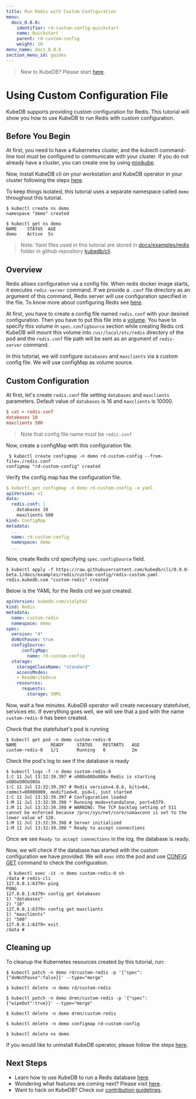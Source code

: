 ```yaml
---
title: Run Redis with Custom Configuration
menu:
  docs_0.8.0:
    identifier: rd-custom-config-quickstart
    name: Quickstart
    parent: rd-custom-config
    weight: 10
menu_name: docs_0.8.0
section_menu_id: guides
---
```

> New to KubeDB? Please start [here](/docs/concepts/README.md).

# Using Custom Configuration File

KubeDB supports providing custom configuration for Redis. This tutorial will show you how to use KubeDB to run Redis with custom configuration.

## Before You Begin

At first, you need to have a Kubernetes cluster, and the kubectl command-line tool must be configured to communicate with your cluster. If you do not already have a cluster, you can create one by using [minikube](https://github.com/kubernetes/minikube).

Now, install KubeDB cli on your workstation and KubeDB operator in your cluster following the steps [here](/docs/setup/install.md).

To keep things isolated, this tutorial uses a separate namespace called `demo` throughout this tutorial.

```console
$ kubectl create ns demo
namespace "demo" created

$ kubectl get ns demo
NAME    STATUS  AGE
demo    Active  5s
```

> Note: Yaml files used in this tutorial are stored in [docs/examples/redis](https://github.com/kubedb/cli/tree/master/docs/examples/redis) folder in github repository [kubedb/cli](https://github.com/kubedb/cli).

## Overview

Redis allows configuration via a config file. When redis docker image starts, it executes `redis-server` command. If we provide a `.conf` file directory as an argument of this command, Redis server will use configuration specified in the file. To know more about configuring Redis see [here](https://redis.io/topics/config).

At first, you have to create a config file named `redis.conf` with your desired configuration. Then you have to put this file into a [volume](https://kubernetes.io/docs/concepts/storage/volumes/). You have to specify this volume in `spec.configSource` section while creating Redis crd. KubeDB will mount this volume into `/usr/local/etc/redis` directory of the pod and the `redis.conf` file path will be sent as an argument of `redis-server` command.

In this tutorial, we will configure `databases` and `maxclients` via a custom config file. We will use configMap as volume source.

## Custom Configuration

At first, let's create `redis.conf` file setting `databases` and `maxclients` parameters. Default value of `databases` is 16 and `maxclients` is 10000.

```ini
$ cat > redis.conf
databases 10
maxclients 500
```

> Note that config file name must be `redis.conf`

Now, create a configMap with this configuration file.

```console
 $ kubectl create configmap -n demo rd-custom-config --from-file=./redis.conf
configmap "rd-custom-config" created
```

Verify the config map has the configuration file.

```yaml
$ kubectl get configmap -n demo rd-custom-config -o yaml
apiVersion: v1
data:
  redis.conf: |
    databases 10
    maxclients 500
kind: ConfigMap
metadata:
  ...
  name: rd-custom-config
  namespace: demo
  ...
```

Now, create Redis crd specifying `spec.configSource` field.

```console
$ kubectl apply -f https://raw.githubusercontent.com/kubedb/cli/0.9.0-beta.1/docs/examples/redis/custom-config/redis-custom.yaml
redis.kubedb.com "custom-redis" created
```

Below is the YAML for the Redis crd we just created.

```yaml
apiVersion: kubedb.com/v1alpha1
kind: Redis
metadata:
  name: custom-redis
  namespace: demo
spec:
  version: "4"
  doNotPause: true
  configSource:
      configMap:
        name: rd-custom-config
  storage:
    storageClassName: "standard"
    accessModes:
    - ReadWriteOnce
    resources:
      requests:
        storage: 50Mi
```

Now, wait a few minutes. KubeDB operator will create necessary statefulset, services etc. If everything goes well, we will see that a pod with the name `custom-redis-0` has been created.

Check that the statefulset's pod is running

```console
$ kubectl get pod -n demo custom-redis-0
NAME             READY     STATUS    RESTARTS   AGE
custom-redis-0   1/1       Running   0          2m
```

Check the pod's log to see if the database is ready

```console
$ kubectl logs -f -n demo custom-redis-0
1:C 11 Jul 13:32:39.397 # oO0OoO0OoO0Oo Redis is starting oO0OoO0OoO0Oo
1:C 11 Jul 13:32:39.397 # Redis version=4.0.6, bits=64, commit=00000000, modified=0, pid=1, just started
1:C 11 Jul 13:32:39.397 # Configuration loaded
1:M 11 Jul 13:32:39.398 * Running mode=standalone, port=6379.
1:M 11 Jul 13:32:39.398 # WARNING: The TCP backlog setting of 511 cannot be enforced because /proc/sys/net/core/somaxconn is set to the lower value of 128.
1:M 11 Jul 13:32:39.398 # Server initialized
1:M 11 Jul 13:32:39.398 * Ready to accept connections
```

Once we see `Ready to accept connections` in the log, the database is ready.

Now, we will check if the database has started with the custom configuration we have provided. We will `exec` into the pod and use [CONFIG GET](https://redis.io/commands/config-get) command to check the configuration.

```console
 $ kubectl exec -it -n demo custom-redis-0 sh
/data # redis-cli
127.0.0.1:6379> ping
PONG
127.0.0.1:6379> config get databases
1) "databases"
2) "10"
127.0.0.1:6379> config get maxclients
1) "maxclients"
2) "500"
127.0.0.1:6379> exit
/data #
```

## Cleaning up

To cleanup the Kubernetes resources created by this tutorial, run:

```console
$ kubectl patch -n demo rd/custom-redis -p '{"spec":{"doNotPause":false}}' --type="merge"

$ kubectl delete -n demo rd/custom-redis

$ kubectl patch -n demo drmn/custom-redis -p '{"spec":{"wipeOut":true}}' --type="merge"

$ kubectl delete -n demo drmn/custom-redis

$ kubectl delete -n demo configmap rd-custom-config

$ kubectl delete ns demo
```

If you would like to uninstall KubeDB operator, please follow the steps [here](/docs/setup/uninstall.md).

## Next Steps

- Learn how to use KubeDB to run a Redis database [here](/docs/guides/redis/README.md).
- Wondering what features are coming next? Please visit [here](/docs/roadmap.md).
- Want to hack on KubeDB? Check our [contribution guidelines](/docs/CONTRIBUTING.md).
